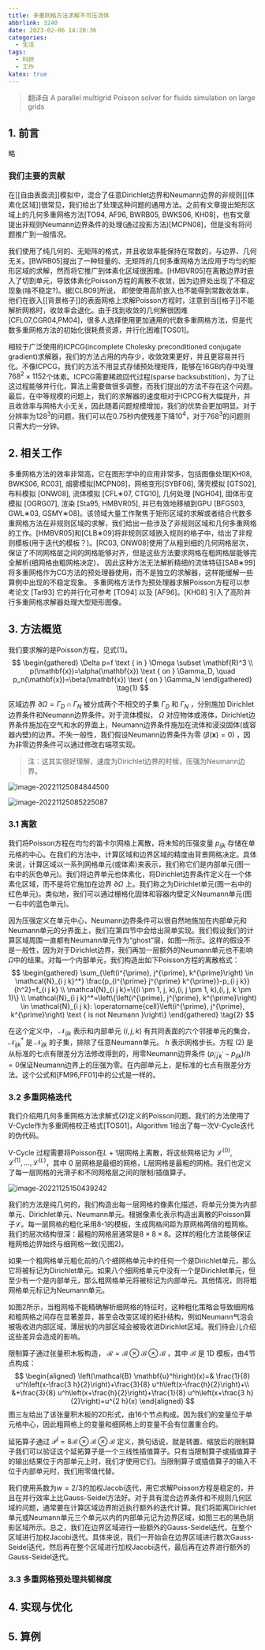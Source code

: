 ```yaml
---
title: 多重网格方法求解不可压流体
abbrlink: 3240
date: 2023-02-06 14:20:36
categories:
  - 生活
tags:
  - 科研
  - 工作
katex: true
---
```


> 翻译自 A parallel multigrid Poisson solver for fluids simulation on large grids

<!--more-->


## 1. 前言

略

### 我们主要的贡献

在[[自由表面流]]模拟中，混合了任意Dirichlet边界和Neumann边界的非规则[[体素化区域]]很常见，我们给出了处理这种问题的通用方法。之前有文章提出矩形区域上的几何多重网格方法[TO94, AF96, BWRB05, BWKS06, KH08]，也有文章提出非规则Neumann边界条件的处理(通过投影方法)[MCPN08]，但是没有将问题推广到一般情况。

我们使用了纯几何的、无矩阵的格式，并且收敛率能保持在常数的，与边界、几何无关。[BWRB05]提出了一种轻量的、无矩阵的几何多重网格方法应用于均匀的矩形区域的求解，然而将它推广到体素化区域很困难。[HMBVR05]在离散边界时嵌入了切割单元，导致体素化Poisson方程的离散不收敛，因为边界处出现了不稳定现象(啥不稳定?)。据[CLB09]所说， 即使使用高阶嵌入也不能得到常数收敛率，他们在嵌入[[背景格子]]的表面网格上求解Poisson方程时，注意到当[[格子]]不能解析网格时，收敛率会退化。由于找到收敛的几何解很困难[CFL07,CGR04,PM04]，很多人选择使用更加通用的代数多重网格方法，但是代数多重网格方法的初始化很耗费资源，并行化困难[TOS01]。

相较于广泛使用的ICPCG(incomplete Cholesky preconditioned conjugate gradient)求解器，我们的方法占用的内存少，收敛效果更好，并且更容易并行化。不像ICPCG，我们的方法不用显式存储预处理矩阵，能够在16GB内存中处理$768^2\times 1152$个体素。ICPCG需要稀疏回代过程(sparse backsubstition)，为了让这过程能够并行化，算法上需要做很多调整，而我们提出的方法不存在这个问题。最后，在中等规模的问题上，我们的求解器的速度相对于ICPCG有大幅提升，并且收敛率与网格大小无关，因此随着问题规模增加，我们的优势会更加明显。对于分辨率为$128^3$的问题，我们可以在0.75秒内使残差下降$10^4$，对于$768^3$的问题则只需大约一分钟。

## 2. 相关工作

多重网格方法的效率非常高，它在图形学中的应用非常多，包括图像处理[KH08, BWKS06, RC03], 烟雾模拟[MCPN08]，网格变形[SYBF06], 薄壳模拟 [GTS02], 布料模拟 [ONW08], 流体模拟 [CFL∗07, CTG10], 几何处理 [NGH04], 固体形变模拟 [OGRG07], 渲染 [Sta95, HMBVR05], 并已有效地移植到GPU [BFGS03, GWL∗03, GSMY∗08]。该领域大量工作聚焦于矩形区域的求解或者结合代数多重网格方法在非规则区域的求解，我们给出一些涉及了非规则区域和几何多重网格的工作。[HMBVR05]和[CLB∗09]将非规则区域嵌入规则的格子中，给出了非规则模板(用于迭代的模板？)。[RC03, ONW08]使用了从粗到细的几何网格层次，保证了不同网格层之间的网格能够对齐，但是这些方法要求网格在粗网格层能够完全解析(细网格由粗网格决定)， 因此这种方法无法解析精细的流体特征[SAB∗99]将多重网格作为CG方法的预处理器使用，而不是独立的求解器，这样能缓解一些算例中出现的不稳定现象。 多重网格方法作为预处理器求解Poisson方程可以参考论文 [Tat93] 它的并行化可参考 [TO94] 以及 [AF96]。[KH08] 引入了高阶并行多重网格求解器处理大型矩形图像。

## 3. 方法概览

我们要求解的是Poisson方程，见式(1)。
$$
\begin{gathered}
\Delta p=f \text { in } \Omega \subset \mathbf{R}^3 \\
p(\mathbf{x})=\alpha(\mathbf{x}) \text { on } \Gamma_D, \quad p_n(\mathbf{x})=\beta(\mathbf{x}) \text { on } \Gamma_N
\end{gathered} \tag{1}
$$

区域边界 $\partial \Omega=\Gamma_D \cap \Gamma_N$ 被分成两个不相交的子集 $\Gamma_D$ 和 $\Gamma_N$ ，分别施加
Dirichlet边界条件和Neumann边界条件。对于流体模拟， $\Omega$ 对应物体或液体，Dirichlet边界条件施加在空气和水的界面上，Neumann边界条件施加在流体和浸没固体(或容器内壁)的边界。不失一般性，我们假设Neumann边界条件为零 $(\beta(\mathbf{x})=0)$ ，因为非零边界条件可以通过修改右端项实现。

> 注：这其实很好理解，速度为Dirichlet边界的时候，压强为Neumann边界。

![image-20221125084844500](https://githubimages.pengfeima.cn/images/202211250848864.png)

![image-20221125085225087](https://githubimages.pengfeima.cn/images/202211250852187.png)

### 3.1 离散

我们将Poisson方程在均匀的笛卡尔网格上离散，将未知的压强变量 $p_{ijk}$ 存储在单元格的中心。在我们的方法中，计算区域和边界区域的精度由背景网格决定。具体来说，计算区域以一系列网格单元(或体素)来表示，我们称它们是内部单元(图一右中的灰色单元)。我们将边界单元也体素化，将Dirichlet边界条件定义在一个体素化区域，而不是将它施加在边界 $\partial \Omega$ 上。我们称之为Dirichlet单元(图一右中的红色单元)。类似地，我们可以通过栅格化固体和容器内壁定义Neumann单元(图一右中的蓝色单元)。

因为压强定义在单元中心，Neumann边界条件可以很自然地施加在内部单元和Neumann单元的分界面上，我们在第四节中会给出简单实现。我们假设我们的计算区域周围一直都有Neumann单元作为“ghost”层，如图一所示。这样的假设不是一般性，因为对于Dirichlet边界，我们再加一层额外的Neumann单元也不影响$\Omega$中的结果。对每一个内部单元，我们构造出如下Poisson方程的离散格式：
$$
\begin{gathered}
\sum_{\left(i^{\prime}, j^{\prime}, k^{\prime}\right) \in \mathcal{N}_{i j k}^*} \frac{p_{i^{\prime} j^{\prime} k^{\prime}}-p_{i j k}}{h^2}=f_{i j k} \\
\mathcal{N}_{i j k}=\{(i \pm 1, j, k),(i, j \pm 1, k),(i, j, k \pm 1)\} \\
\mathcal{N}_{i j k}^*=\left\{\left(i^{\prime}, j^{\prime}, k^{\prime}\right) \in \mathcal{N}_{i j k}: \operatorname{cell}\left(i^{\prime}, j^{\prime}, k^{\prime}\right) \text { is not Neumann }\right\}
\end{gathered}
\tag{2}
$$

在这个定义中， $\mathcal{N}_{i j k}$ 表示和内部单元 $(i,j,k)$ 有共同表面的六个邻接单元的集合， $\mathcal{N}_{i j k}^*$ 是 $\mathcal{N}_{i j k}$ 的子集，排除了任意Neumann单元。 $h$ 表示网格步长。方程 (2) 是从标准的七点有限差分方法修改得到的，用零Neumann边界条件 $\left(p_{i^{\prime} j^{\prime} k^{\prime}}-p_{i j k}\right) / h=0$保证Neumann边界上的压强为零。在内部单元上，是标准的七点有限差分方法。这个公式和[FM96,FF01]中的公式是一样的。

### 3.2 多重网格迭代

我们介绍用几何多重网格方法求解式(2)定义的Poisson问题。我们的方法使用了V-Cycle作为多重网格校正格式[TOS01]，Algorithm 1给出了每一次V-Cycle迭代的伪代码。

V-Cycle 过程需要将Poisson在$L+1$层网格上离散，将这些网格记为 $\mathcal{L}^{(0)}, \mathcal{L}^{(1)}, \ldots, \mathcal{L}^{(L)}$，其中 0 层网格是最细的网格，L层网格是最粗的网格。我们也定义了每一层网格的光滑子和不同网格层之间的限制/插值算子。


![image-20221125150439242](https://githubimages.pengfeima.cn/images/202211251504398.png)

我们的方法是纯几何的，我们构造出每一层网格的像素化描述，将单元分类为内部单元、Dirichlet单元、Neumann单元。根据像素化表示构造出离散的Poisson算子$\mathcal{L}$。每一层网格的粗化采用8-1的模板，生成网格间距为原网格两倍的粗网格。我们的层次结构很深：最粗的网格层通常是$8 \times 8\times 8$。这样的粗化方法能够保证粗网格边界始终与细网格一致(见图2)。

如果一个粗网格单元粗化前的八个细网格单元中的任何一个是Dirichlet单元，那么它将被标记为Dirichlet单元。如果八个细网格单元中没有一个是Dirichlet单元，但至少有一个是内部单元，那么粗网格单元将被标记为内部单元。其他情况，则将粗网格单元标记为Neumann单元。

如图2所示，当粗网格不能精确解析细网格的特征时，这种粗化策略会导致细网格和粗网格之间存在显著差异，甚至会改变区域的拓扑结构，例如Neumann气泡会被吸收进内部区域，薄层状的内部区域会被吸收进Dirichlet区域。我们待会儿介绍这些差异会造成的影响。



限制算子通过张量积木板构造， $\mathcal{R}=\mathcal{B} \otimes \mathcal{B} \otimes \mathcal{B}$ ，其中 $\mathcal{B}$ 是 $1 \mathrm{D}$ 模板，由4节点构成：
$$
\begin{aligned}
\left(\mathcal{B} \mathbf{u}^h\right)(x)=& \frac{1}{8} u^h\left(x-\frac{3 h}{2}\right)+\frac{3}{8} u^h\left(x-\frac{h}{2}\right)+\\
&+\frac{3}{8} u^h\left(x+\frac{h}{2}\right)+\frac{1}{8} u^h\left(x+\frac{3 h}{2}\right)=u^{2 h}(x)
\end{aligned}
$$
图三左给出了该张量积木板的2D形式，由16个节点构成。因为我们的变量位于单元格中心，因此粗网格上的变量和细网格上的变量不会有位置重合的。

延拓算子通过 $\mathcal{P}^I=8 \mathcal{B} \otimes \mathcal{B} \otimes \mathcal{B}$ 定义，换句话说，就是转置、缩放后的限制算子我们可以验证这个延拓算子是一个三线性插值算子。只有当限制算子或插值算子的输出结果位于内部单元上时，我们才使用它们。当限制算子或插值算子的输入不位于内部单元时，我们用零值代替。



我们使用系数为$w=2/3$的加权Jacobi迭代，用它求解Poisson方程是稳定的，并且在并行效率上比Gauss-Seidel方法好。对于具有混合边界条件和不规则几何区域的问题，通常要在计算区域边界附近执行额外的迭代计算。我们将距离Dirichlet单元或Neumann单元三个单元以内的内部单元记为边界区域，如图三右的黑色阴影区域所示。总之，我们在边界区域进行一些额外的Gauss-Seidel迭代，在整个区域进行加权Jacobi迭代。具体来说，我们一开始会在边界区域进行数次Gauss-Seidel迭代，然后再在整个区域进行加权Jacobi迭代，最后再在边界进行额外的Gauss-Seidel迭代。

### 3.3 多重网格预处理共轭梯度

## 4. 实现与优化

## 5. 算例